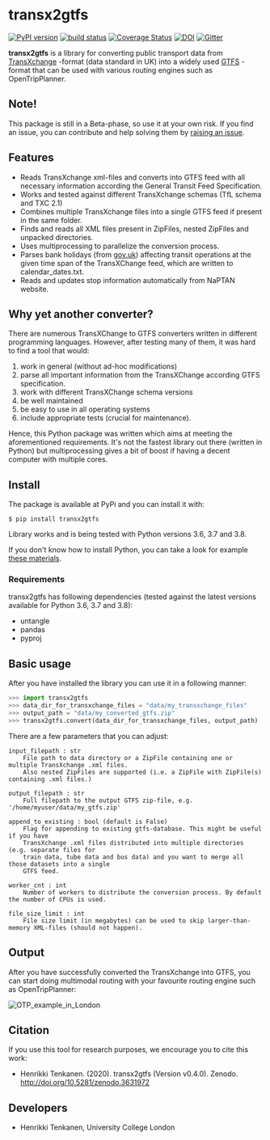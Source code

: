 # transx2gtfs 
[![PyPI version](https://badge.fury.io/py/transx2gtfs.svg)](https://badge.fury.io/py/transx2gtfs) [![build status](https://travis-ci.com/HTenkanen/transx2gtfs.svg?branch=master)](https://travis-ci.com/HTenkanen/transx2gtfs) [![Coverage Status](https://codecov.io/gh/HTenkanen/transx2gtfs/branch/master/graph/badge.svg)](https://codecov.io/gh/HTenkanen/transx2gtfs) [![DOI](https://zenodo.org/badge/DOI/10.5281/zenodo.3631972.svg)](https://doi.org/10.5281/zenodo.3631972) [![Gitter](https://badges.gitter.im/transx2gtfs/community.svg)](https://gitter.im/transx2gtfs/community?utm_source=badge&utm_medium=badge&utm_campaign=pr-badge)

**transx2gtfs** is a library for converting public transport data from [TransXchange](https://www.gov.uk/government/collections/transxchange) -format 
(data standard in UK) into a widely used [GTFS](https://developers.google.com/transit/gtfs) -format that can be used with 
various routing engines such as OpenTripPlanner. 

## Note!

This package is still in a Beta-phase, so use it at your own risk. 
If you find an issue, you can contribute and 
help solving them by [raising an issue](https://github.com/HTenkanen/transx2gtfs/issues).

## Features

 - Reads TransXchange xml-files and converts into GTFS feed with all necessary information 
 according the General Transit Feed Specification.
 - Works and tested against different TransXchange schemas (TfL schema and TXC 2.1)
 - Combines multiple TransXchange files into a single GTFS feed if present in the same folder.
 - Finds and reads all XML files present in ZipFiles, nested ZipFiles and unpacked directories. 
 - Uses multiprocessing to parallelize the conversion process.
 - Parses bank holidays (from [gov.uk](https://www.gov.uk/bank-holidays)) affecting transit operations at the given time span of the TransXChange feed, which are written to calendar_dates.txt.
 - Reads and updates stop information automatically from NaPTAN website.  
 
## Why yet another converter?

There are numerous TransXChange to GTFS converters written in different programming languages. 
However, after testing many of them, it was hard to find a tool that would:

 1. work in general (without ad-hoc modifications)
 2. parse all important information from the TransXChange according GTFS specification.
 3. work with different TransXChange schema versions
 4. be well maintained
 5. be easy to use in all operating systems
 6. include appropriate tests (crucial for maintenance).
 
Hence, this Python package was written which aims at meeting the aforementioned requirements. 
It's not the fastest library out there (written in Python) but multiprocessing gives a bit of boost
if having a decent computer with multiple cores.

## Install

The package is available at PyPi and you can install it with:

`$ pip install transx2gtfs`

Library works and is being tested with Python versions 3.6, 3.7 and 3.8.  

If you don't know how to install Python, you can take a look for example [these materials](https://geo-python.github.io/site/course-info/installing-anacondas.html).

### Requirements

transx2gtfs has following dependencies (tested against the latest versions available for Python 3.6, 3.7 and 3.8):

 - untangle
 - pandas
 - pyproj
  
## Basic usage

After you have installed the library you can use it in a following manner:

```python
>>> import transx2gtfs
>>> data_dir_for_transxchange_files = "data/my_transxchange_files"
>>> output_path = "data/my_converted_gtfs.zip"
>>> transx2gtfs.convert(data_dir_for_transxchange_files, output_path)
```

There are a few parameters that you can adjust:

```
input_filepath : str
    File path to data directory or a ZipFile containing one or multiple TransXchange .xml files.
    Also nested ZipFiles are supported (i.e. a ZipFile with ZipFile(s) containing .xml files.)

output_filepath : str
    Full filepath to the output GTFS zip-file, e.g. '/home/myuser/data/my_gtfs.zip'

append_to_existing : bool (default is False)
    Flag for appending to existing gtfs-database. This might be useful if you have
    TransXchange .xml files distributed into multiple directories (e.g. separate files for
    train data, tube data and bus data) and you want to merge all those datasets into a single
    GTFS feed.

worker_cnt : int
    Number of workers to distribute the conversion process. By default the number of CPUs is used.

file_size_limit : int
    File size limit (in megabytes) can be used to skip larger-than-memory XML-files (should not happen).
```

## Output

After you have successfully converted the TransXchange into GTFS, you can start doing
multimodal routing with your favourite routing engine such as OpenTripPlanner:

![OTP_example_in_London](img/London_multimodal_route.PNG)

## Citation

If you use this tool for research purposes, we encourage you to cite this work:

 - Henrikki Tenkanen. (2020). transx2gtfs (Version v0.4.0). Zenodo. http://doi.org/10.5281/zenodo.3631972

## Developers

- Henrikki Tenkanen, University College London